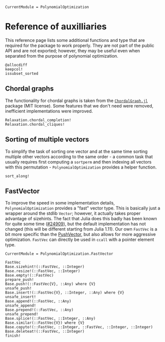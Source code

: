 ```@meta
CurrentModule = PolynomialOptimization
```

# Reference of auxilliaries
This reference page lists some additional functions and type that are required for the package to work properly. They are not
part of the public API and are not exported; however, they may be useful even when separated from the purpose of polynomial
optimization.

```@docs
@allocdiff
keepcol!
issubset_sorted
```

## Chordal graphs
The functionality for chordal graphs is taken from the [`ChordalGraph.jl`](https://github.com/wangjie212/ChordalGraph) package
(MIT license). Some features that we don't need were removed, inefficient implementations were improved.
```@docs
Relaxation.chordal_completion!
Relaxation.chordal_cliques!
```

## Sorting of multiple vectors
To simplify the task of sorting one vector and at the same time sorting multiple other vectors according to the same order - a
common task that usually requires first computing a `sortperm` and then indexing all vectors with this permutation -
`PolynomialOptimization` provides a helper function.
```@docs
sort_along!
```

## FastVector
To improve the speed in some implementation details, `PolynomialOptimization` provides a "fast" vector type. This is basically
just a wrapper around the stdlib `Vector`; however, it actually takes proper advantage of sizehints. The fact that Julia does
this badly has been known for quite some time ([#24909](https://github.com/JuliaLang/julia/issues/24909)), but the default
implementation has not changed (this will be different starting from Julia 1.11). Our own `FastVec` is a bit more specific than
the [PushVector](https://github.com/tpapp/PushVectors.jl), but also allows for more aggressive optimization.
`FastVec` can directly be used in `ccall` with a pointer element type.
```@meta
CurrentModule = PolynomialOptimization.FastVector
```
```@docs
FastVec
Base.sizehint!(::FastVec, ::Integer)
Base.resize!(::FastVec, ::Integer)
Base.empty!(::FastVec)
prepare_push!
Base.push!(::FastVec{V}, ::Any) where {V}
unsafe_push!
Base.insert!(::FastVec{V}, ::Integer, ::Any) where {V}
unsafe_insert!
Base.append!(::FastVec, ::Any)
unsafe_append!
Base.prepend!(::FastVec, ::Any)
unsafe_prepend!
Base.splice!(::FastVec, ::Integer, ::Any)
Base.similar(::FastVec{V}) where {V}
Base.copyto!(::FastVec, ::Integer, ::FastVec, ::Integer, ::Integer)
Base.deleteat!(::FastVec, ::Integer)
finish!
```